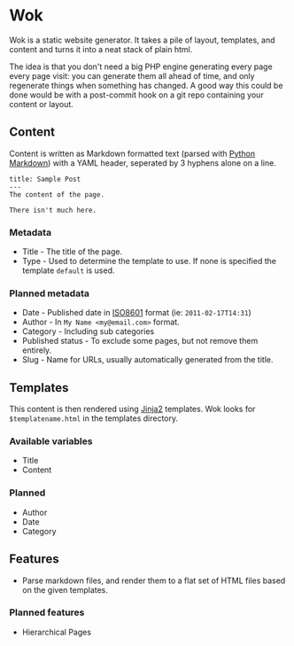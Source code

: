 Wok
===
Wok is a static website generator. It takes a pile of layout, templates, and content and turns it into a neat stack of plain html.

The idea is that you don't need a big PHP engine generating every page every page visit: you can generate them all ahead of time, and only regenerate things when something has changed. A good way this could be done would be with a post-commit hook on a git repo containing your content or layout.

Content
-------
Content is written as Markdown formatted text (parsed with [Python Markdown][mkd]) with a YAML header, seperated by 3 hyphens alone on a line.

    title: Sample Post
    ---
    The content of the page.

    There isn't much here.

### Metadata
 -  Title - The title of the page.
 -  Type - Used to determine the template to use. If none is specified the template `default` is used.

### Planned metadata
 -  Date - Published date in [ISO8601][8601] format (ie: `2011-02-17T14:31`)
 -  Author - In `My Name <my@email.com>` format.
 -  Category - Including sub categories
 -  Published status - To exclude some pages, but not remove them entirely.
 -  Slug - Name for URLs, usually automatically generated from the title.

[mkd]: http://www.freewisdom.org/projects/python-markdown/
[8601]: http://en.wikipedia.org/wiki/ISO_8601

Templates
---------
This content is then rendered using [Jinja2][jinja] templates. Wok looks for `$templatename.html` in the templates directory.

### Available variables
 -  Title
 -  Content

### Planned
 -  Author
 -  Date
 -  Category

[jinja]: http://jinja.pocoo.org/

Features
--------
 -  Parse markdown files, and render them to a flat set of HTML files based on the given templates.

### Planned features
 -  Hierarchical Pages
